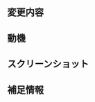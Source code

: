 ## 変更内容

<!-- 変更内容の概要を記述してください -->

## 動機

<!-- IssueやDiscordのスレッドのリンクを記載してください -->

## スクリーンショット

<!-- 動作の変更がある場合は、スクリーンショットを添付してください -->

## 補足情報

<!-- レビュアーに伝えたい追加情報があれば記載してください -->